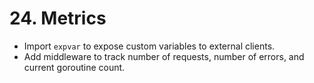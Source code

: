 # 24. Metrics

- Import `expvar` to expose custom variables to external clients.
- Add middleware to track number of requests, number of errors, and current goroutine count.
